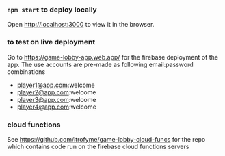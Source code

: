### `npm start` to deploy locally

Open [http://localhost:3000](http://localhost:3000) to view it in the browser.

### to test on live deployment

Go to https://game-lobby-app.web.app/ for the firebase deployment of the app.
The use accounts are pre-made as following email:password combinations
- player1@app.com:welcome
- player2@app.com:welcome
- player3@app.com:welcome
- player4@app.com:welcome

### cloud functions

See https://github.com/itrofyme/game-lobby-cloud-funcs for the repo which contains code run on the firebase cloud functions servers
